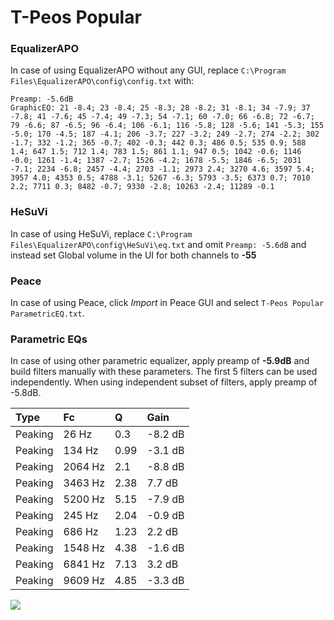 # T-Peos Popular

### EqualizerAPO
In case of using EqualizerAPO without any GUI, replace `C:\Program Files\EqualizerAPO\config\config.txt`
with:
```
Preamp: -5.6dB
GraphicEQ: 21 -8.4; 23 -8.4; 25 -8.3; 28 -8.2; 31 -8.1; 34 -7.9; 37 -7.8; 41 -7.6; 45 -7.4; 49 -7.3; 54 -7.1; 60 -7.0; 66 -6.8; 72 -6.7; 79 -6.6; 87 -6.5; 96 -6.4; 106 -6.1; 116 -5.8; 128 -5.6; 141 -5.3; 155 -5.0; 170 -4.5; 187 -4.1; 206 -3.7; 227 -3.2; 249 -2.7; 274 -2.2; 302 -1.7; 332 -1.2; 365 -0.7; 402 -0.3; 442 0.3; 486 0.5; 535 0.9; 588 1.4; 647 1.5; 712 1.4; 783 1.5; 861 1.1; 947 0.5; 1042 -0.6; 1146 -0.0; 1261 -1.4; 1387 -2.7; 1526 -4.2; 1678 -5.5; 1846 -6.5; 2031 -7.1; 2234 -6.8; 2457 -4.4; 2703 -1.1; 2973 2.4; 3270 4.6; 3597 5.4; 3957 4.0; 4353 0.5; 4788 -3.1; 5267 -6.3; 5793 -3.5; 6373 0.7; 7010 2.2; 7711 0.3; 8482 -0.7; 9330 -2.8; 10263 -2.4; 11289 -0.1
```

### HeSuVi
In case of using HeSuVi, replace `C:\Program Files\EqualizerAPO\config\HeSuVi\eq.txt` and omit `Preamp:
-5.6dB` and instead set Global volume in the UI for both channels to **-55**

### Peace
In case of using Peace, click *Import* in Peace GUI and select `T-Peos Popular ParametricEQ.txt`.

### Parametric EQs
In case of using other parametric equalizer, apply preamp of **-5.9dB** and build filters manually
with these parameters. The first 5 filters can be used independently.
When using independent subset of filters, apply preamp of -5.8dB.

| Type    | Fc      |    Q | Gain    |
|:--------|:--------|:-----|:--------|
| Peaking | 26 Hz   | 0.3  | -8.2 dB |
| Peaking | 134 Hz  | 0.99 | -3.1 dB |
| Peaking | 2064 Hz | 2.1  | -8.8 dB |
| Peaking | 3463 Hz | 2.38 | 7.7 dB  |
| Peaking | 5200 Hz | 5.15 | -7.9 dB |
| Peaking | 245 Hz  | 2.04 | -0.9 dB |
| Peaking | 686 Hz  | 1.23 | 2.2 dB  |
| Peaking | 1548 Hz | 4.38 | -1.6 dB |
| Peaking | 6841 Hz | 7.13 | 3.2 dB  |
| Peaking | 9609 Hz | 4.85 | -3.3 dB |

![](https://raw.githubusercontent.com/jaakkopasanen/AutoEq/master/results/innerfidelity/sbaf-serious/T-Peos%20Popular/T-Peos%20Popular.png)
